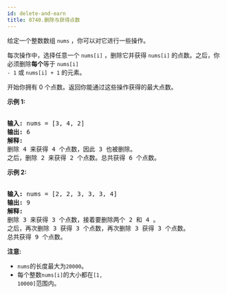 ```yaml
---
id: delete-and-earn
title: 0740.删除与获得点数
---
```

给定一个整数数组 <code>nums</code> ，你可以对它进行一些操作。

每次操作中，选择任意一个 <code>nums[i]</code> ，删除它并获得 <code>nums[i]</code> 的点数。之后，你必须删除**每个**等于 <code>nums[i] - 1</code> 或 <code>nums[i] + 1</code> 的元素。

开始你拥有 0 个点数。返回你能通过这些操作获得的最大点数。

**示例 1:**


<pre><br/><strong>输入:</strong> nums = [3, 4, 2]<br/><strong>输出:</strong> 6<br/><strong>解释:</strong> <br/>删除 4 来获得 4 个点数，因此 3 也被删除。<br/>之后，删除 2 来获得 2 个点数。总共获得 6 个点数。<br/></pre>

**示例 2:**


<pre><br/><strong>输入:</strong> nums = [2, 2, 3, 3, 3, 4]<br/><strong>输出:</strong> 9<br/><strong>解释:</strong> <br/>删除 3 来获得 3 个点数，接着要删除两个 2 和 4 。<br/>之后，再次删除 3 获得 3 个点数，再次删除 3 获得 3 个点数。<br/>总共获得 9 个点数。<br/></pre>

**注意:**


- <code>nums</code>的长度最大为<code>20000</code>。
- 每个整数<code>nums[i]</code>的大小都在<code>[1, 10000]</code>范围内。
